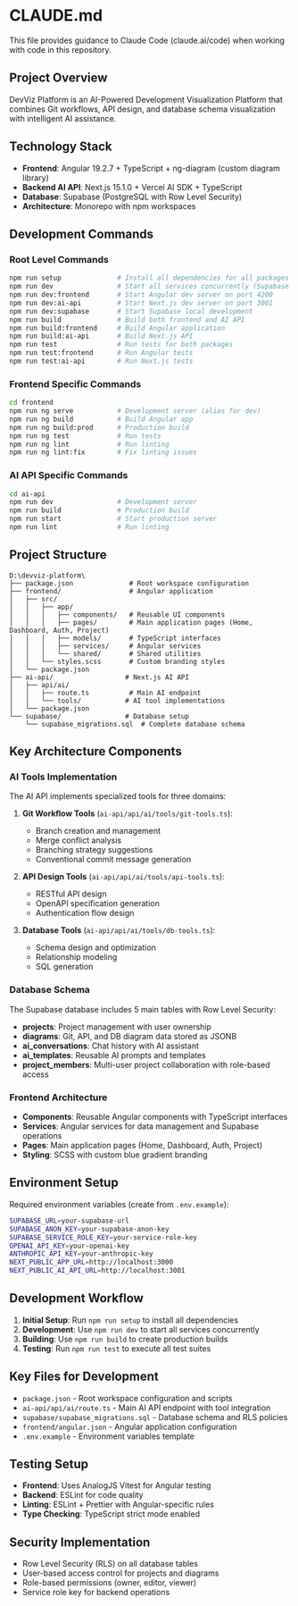 # CLAUDE.md

This file provides guidance to Claude Code (claude.ai/code) when working with code in this repository.

## Project Overview

DevViz Platform is an AI-Powered Development Visualization Platform that combines Git workflows, API design, and database schema visualization with intelligent AI assistance.

## Technology Stack

- **Frontend**: Angular 19.2.7 + TypeScript + ng-diagram (custom diagram library)
- **Backend AI API**: Next.js 15.1.0 + Vercel AI SDK + TypeScript
- **Database**: Supabase (PostgreSQL with Row Level Security)
- **Architecture**: Monorepo with npm workspaces

## Development Commands

### Root Level Commands
```bash
npm run setup              # Install all dependencies for all packages
npm run dev                # Start all services concurrently (Supabase + Frontend + AI API)
npm run dev:frontend       # Start Angular dev server on port 4200
npm run dev:ai-api         # Start Next.js dev server on port 3001
npm run dev:supabase       # Start Supabase local development
npm run build              # Build both frontend and AI API
npm run build:frontend     # Build Angular application
npm run build:ai-api       # Build Next.js API
npm run test               # Run tests for both packages
npm run test:frontend      # Run Angular tests
npm run test:ai-api        # Run Next.js tests
```

### Frontend Specific Commands
```bash
cd frontend
npm run ng serve           # Development server (alias for dev)
npm run ng build           # Build Angular app
npm run ng build:prod      # Production build
npm run ng test            # Run tests
npm run ng lint            # Run linting
npm run ng lint:fix        # Fix linting issues
```

### AI API Specific Commands
```bash
cd ai-api
npm run dev                # Development server
npm run build              # Production build
npm run start              # Start production server
npm run lint               # Run linting
```

## Project Structure

```
D:\devviz-platform\
├── package.json              # Root workspace configuration
├── frontend/                 # Angular application
│   ├── src/
│   │   ├── app/
│   │   │   ├── components/   # Reusable UI components
│   │   │   ├── pages/        # Main application pages (Home, Dashboard, Auth, Project)
│   │   │   ├── models/       # TypeScript interfaces
│   │   │   ├── services/     # Angular services
│   │   │   └── shared/       # Shared utilities
│   │   └── styles.scss       # Custom branding styles
│   └── package.json
├── ai-api/                  # Next.js AI API
│   ├── api/ai/
│   │   ├── route.ts          # Main AI endpoint
│   │   └── tools/           # AI tool implementations
│   └── package.json
└── supabase/                # Database setup
    └── supabase_migrations.sql  # Complete database schema
```

## Key Architecture Components

### AI Tools Implementation
The AI API implements specialized tools for three domains:

1. **Git Workflow Tools** (`ai-api/api/ai/tools/git-tools.ts`):
   - Branch creation and management
   - Merge conflict analysis
   - Branching strategy suggestions
   - Conventional commit message generation

2. **API Design Tools** (`ai-api/api/ai/tools/api-tools.ts`):
   - RESTful API design
   - OpenAPI specification generation
   - Authentication flow design

3. **Database Tools** (`ai-api/api/ai/tools/db-tools.ts`):
   - Schema design and optimization
   - Relationship modeling
   - SQL generation

### Database Schema
The Supabase database includes 5 main tables with Row Level Security:
- **projects**: Project management with user ownership
- **diagrams**: Git, API, and DB diagram data stored as JSONB
- **ai_conversations**: Chat history with AI assistant
- **ai_templates**: Reusable AI prompts and templates
- **project_members**: Multi-user project collaboration with role-based access

### Frontend Architecture
- **Components**: Reusable Angular components with TypeScript interfaces
- **Services**: Angular services for data management and Supabase operations
- **Pages**: Main application pages (Home, Dashboard, Auth, Project)
- **Styling**: SCSS with custom blue gradient branding

## Environment Setup

Required environment variables (create from `.env.example`):
```bash
SUPABASE_URL=your-supabase-url
SUPABASE_ANON_KEY=your-supabase-anon-key
SUPABASE_SERVICE_ROLE_KEY=your-service-role-key
OPENAI_API_KEY=your-openai-key
ANTHROPIC_API_KEY=your-anthropic-key
NEXT_PUBLIC_APP_URL=http://localhost:3000
NEXT_PUBLIC_AI_API_URL=http://localhost:3001
```

## Development Workflow

1. **Initial Setup**: Run `npm run setup` to install all dependencies
2. **Development**: Use `npm run dev` to start all services concurrently
3. **Building**: Use `npm run build` to create production builds
4. **Testing**: Run `npm run test` to execute all test suites

## Key Files for Development

- `package.json` - Root workspace configuration and scripts
- `ai-api/api/ai/route.ts` - Main AI API endpoint with tool integration
- `supabase/supabase_migrations.sql` - Database schema and RLS policies
- `frontend/angular.json` - Angular application configuration
- `.env.example` - Environment variables template

## Testing Setup

- **Frontend**: Uses AnalogJS Vitest for Angular testing
- **Backend**: ESLint for code quality
- **Linting**: ESLint + Prettier with Angular-specific rules
- **Type Checking**: TypeScript strict mode enabled

## Security Implementation

- Row Level Security (RLS) on all database tables
- User-based access control for projects and diagrams
- Role-based permissions (owner, editor, viewer)
- Service role key for backend operations